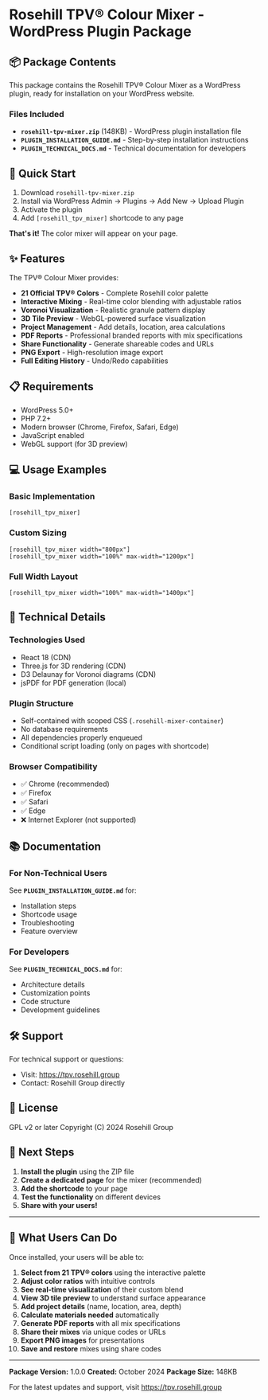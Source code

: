 # Rosehill TPV® Colour Mixer - WordPress Plugin Package

## 📦 Package Contents

This package contains the Rosehill TPV® Colour Mixer as a WordPress plugin, ready for installation on your WordPress website.

### Files Included

- **`rosehill-tpv-mixer.zip`** (148KB) - WordPress plugin installation file
- **`PLUGIN_INSTALLATION_GUIDE.md`** - Step-by-step installation instructions
- **`PLUGIN_TECHNICAL_DOCS.md`** - Technical documentation for developers

## 🚀 Quick Start

1. Download `rosehill-tpv-mixer.zip`
2. Install via WordPress Admin → Plugins → Add New → Upload Plugin
3. Activate the plugin
4. Add `[rosehill_tpv_mixer]` shortcode to any page

**That's it!** The color mixer will appear on your page.

## ✨ Features

The TPV® Colour Mixer provides:

- **21 Official TPV® Colors** - Complete Rosehill color palette
- **Interactive Mixing** - Real-time color blending with adjustable ratios
- **Voronoi Visualization** - Realistic granule pattern display
- **3D Tile Preview** - WebGL-powered surface visualization
- **Project Management** - Add details, location, area calculations
- **PDF Reports** - Professional branded reports with mix specifications
- **Share Functionality** - Generate shareable codes and URLs
- **PNG Export** - High-resolution image export
- **Full Editing History** - Undo/Redo capabilities

## 📋 Requirements

- WordPress 5.0+
- PHP 7.2+
- Modern browser (Chrome, Firefox, Safari, Edge)
- JavaScript enabled
- WebGL support (for 3D preview)

## 💻 Usage Examples

### Basic Implementation
```
[rosehill_tpv_mixer]
```

### Custom Sizing
```
[rosehill_tpv_mixer width="800px"]
[rosehill_tpv_mixer width="100%" max-width="1200px"]
```

### Full Width Layout
```
[rosehill_tpv_mixer width="100%" max-width="1400px"]
```

## 🔧 Technical Details

### Technologies Used
- React 18 (CDN)
- Three.js for 3D rendering (CDN)
- D3 Delaunay for Voronoi diagrams (CDN)
- jsPDF for PDF generation (local)

### Plugin Structure
- Self-contained with scoped CSS (`.rosehill-mixer-container`)
- No database requirements
- All dependencies properly enqueued
- Conditional script loading (only on pages with shortcode)

### Browser Compatibility
- ✅ Chrome (recommended)
- ✅ Firefox
- ✅ Safari
- ✅ Edge
- ❌ Internet Explorer (not supported)

## 📚 Documentation

### For Non-Technical Users
See **`PLUGIN_INSTALLATION_GUIDE.md`** for:
- Installation steps
- Shortcode usage
- Troubleshooting
- Feature overview

### For Developers
See **`PLUGIN_TECHNICAL_DOCS.md`** for:
- Architecture details
- Customization points
- Code structure
- Development guidelines

## 🛠️ Support

For technical support or questions:
- Visit: https://tpv.rosehill.group
- Contact: Rosehill Group directly

## 📝 License

GPL v2 or later
Copyright (C) 2024 Rosehill Group

## 🎯 Next Steps

1. **Install the plugin** using the ZIP file
2. **Create a dedicated page** for the mixer (recommended)
3. **Add the shortcode** to your page
4. **Test the functionality** on different devices
5. **Share with your users!**

---

## 📸 What Users Can Do

Once installed, your users will be able to:

1. **Select from 21 TPV® colors** using the interactive palette
2. **Adjust color ratios** with intuitive controls
3. **See real-time visualization** of their custom blend
4. **View 3D tile preview** to understand surface appearance
5. **Add project details** (name, location, area, depth)
6. **Calculate materials needed** automatically
7. **Generate PDF reports** with all mix specifications
8. **Share their mixes** via unique codes or URLs
9. **Export PNG images** for presentations
10. **Save and restore** mixes using share codes

---

**Package Version:** 1.0.0
**Created:** October 2024
**Package Size:** 148KB

For the latest updates and support, visit https://tpv.rosehill.group
